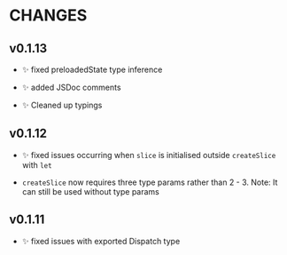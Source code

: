 # CHANGES

## v0.1.13

* :sparkles: fixed preloadedState type inference

* :sparkles: added JSDoc comments

* :sparkles: Cleaned up typings

## v0.1.12

* :sparkles: fixed issues occurring when `slice` is initialised outside `createSlice` with `let`

* `createSlice` now requires three type params rather than 2 - 3. Note: It can still be used without type params

## v0.1.11

* :sparkles: fixed issues with exported Dispatch type
